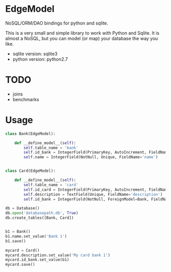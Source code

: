EdgeModel
=========

NoSQL/ORM/DAO bindings for python and sqlite.

This is a very small and simple library to work with Python and Sqlite.
It is almost a NoSQL, but you can model (or map) your database the way you like.

- sqlite version: sqlite3
- python version: python2.7


TODO
====

- joins
- benchmarks


Usage
======

```python
class Bank(EdgeModel):

    def __define_model__(self):
        self.table_name = 'bank'
        self.id_bank = IntegerField(PrimaryKey, AutoIncrement, FieldName='id_type_pessoa')
        self.name = IntegerField(NotNull, Unique, FieldName='name')


class Card(EdgeModel):

    def __define_model__(self):
        self.table_name = 'card'
        self.id_card = IntegerField(PrimaryKey, AutoIncrement, FieldName='id_card')
        self.description = TextField(Unique, FieldName='description')
        self.id_bank = IntegerField(NotNull, ForeignModel=Bank, FieldName='id_bank')

db = Database()
db.open('databasepath.db', True)
db.create_tables([Bank, Card])


b1 = Bank()
b1.name.set_value('Bank 1')
b1.save()

mycard = Card()
mycard.description.set_value('My card bank 1')
mycard.id_bank.set_value(b1)
mycard.save()
```
